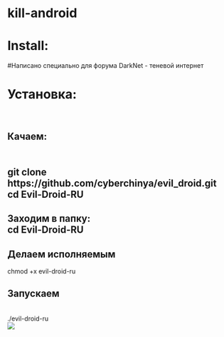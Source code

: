 # kill-android
<h1>Install:</h1>
#Написано специально для форума DarkNet - теневой интернет
<h1>Установка:</h1>
<br><h2>Качаем:<h2>
 <br>
 git clone https://github.com/cyberchinya/evil_droid.git<br>
cd Evil-Droid-RU<br>
<h2>Заходим в папку:<br>
cd Evil-Droid-RU<br><h2>Делаем исполняемым</h2>
 chmod +x evil-droid-ru<br>
<h2>Запускаем</h2><br>
 ./evil-droid-ru<br>
<img src="http://piccy.info/view3/11680822/e9f4e2c8789a68fa5a746f5f8c3b4878/" />
